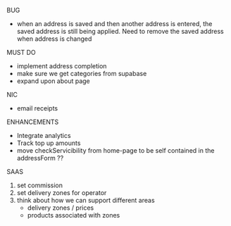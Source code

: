 BUG
- when an address is saved and then another address is entered, the saved address is still being applied. Need to remove the saved address when address is changed

MUST DO

- implement address completion
- make sure we get categories from supabase
- expand upon about page


NIC
- email receipts

ENHANCEMENTS
- Integrate analytics
- Track top up amounts
- move checkServicibility from home-page to be self contained in the addressForm ??



SAAS
1. set commission
2. set delivery zones for operator
3. think about how we can support different areas
    - delivery zones / prices
    - products associated with zones

